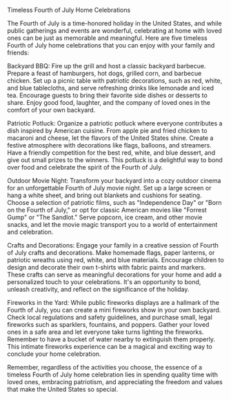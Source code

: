 Timeless Fourth of July Home Celebrations

The Fourth of July is a time-honored holiday in the United States, and while public gatherings and events are wonderful, celebrating at home with loved ones can be just as memorable and meaningful. Here are five timeless Fourth of July home celebrations that you can enjoy with your family and friends:

Backyard BBQ: Fire up the grill and host a classic backyard barbecue. Prepare a feast of hamburgers, hot dogs, grilled corn, and barbecue chicken. Set up a picnic table with patriotic decorations, such as red, white, and blue tablecloths, and serve refreshing drinks like lemonade and iced tea. Encourage guests to bring their favorite side dishes or desserts to share. Enjoy good food, laughter, and the company of loved ones in the comfort of your own backyard.

Patriotic Potluck: Organize a patriotic potluck where everyone contributes a dish inspired by American cuisine. From apple pie and fried chicken to macaroni and cheese, let the flavors of the United States shine. Create a festive atmosphere with decorations like flags, balloons, and streamers. Have a friendly competition for the best red, white, and blue dessert, and give out small prizes to the winners. This potluck is a delightful way to bond over food and celebrate the spirit of the Fourth of July.

Outdoor Movie Night: Transform your backyard into a cozy outdoor cinema for an unforgettable Fourth of July movie night. Set up a large screen or hang a white sheet, and bring out blankets and cushions for seating. Choose a selection of patriotic films, such as "Independence Day" or "Born on the Fourth of July," or opt for classic American movies like "Forrest Gump" or "The Sandlot." Serve popcorn, ice cream, and other movie snacks, and let the movie magic transport you to a world of entertainment and celebration.

Crafts and Decorations: Engage your family in a creative session of Fourth of July crafts and decorations. Make homemade flags, paper lanterns, or patriotic wreaths using red, white, and blue materials. Encourage children to design and decorate their own t-shirts with fabric paints and markers. These crafts can serve as meaningful decorations for your home and add a personalized touch to your celebrations. It's an opportunity to bond, unleash creativity, and reflect on the significance of the holiday.

Fireworks in the Yard: While public fireworks displays are a hallmark of the Fourth of July, you can create a mini fireworks show in your own backyard. Check local regulations and safety guidelines, and purchase small, legal fireworks such as sparklers, fountains, and poppers. Gather your loved ones in a safe area and let everyone take turns lighting the fireworks. Remember to have a bucket of water nearby to extinguish them properly. This intimate fireworks experience can be a magical and exciting way to conclude your home celebration.

Remember, regardless of the activities you choose, the essence of a timeless Fourth of July home celebration lies in spending quality time with loved ones, embracing patriotism, and appreciating the freedom and values that make the United States so special.
